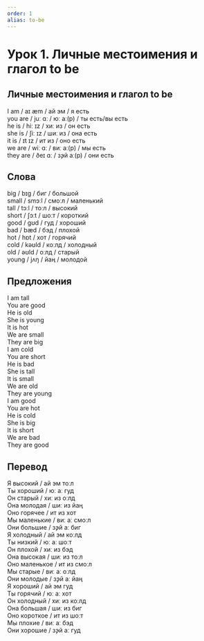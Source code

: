 ```yaml
---
order: 1
alias: to-be
---
```


# Урок 1. Личные местоимения и глагол to be

## Личные местоимения и глагол to be

I am / aɪ æm / ай эм / я есть  
you are / juː ɑː / юː аː(р) / ты есть/вы есть  
he is / hiː ɪz / хиː из / он есть  
she is / ʃiː ɪz / шиː из / она есть  
it is / ɪt ɪz / ит из / оно есть  
we are / wiː ɑː / виː аː(р) / мы есть  
they are / ðeɪ ɑː / з̧эй аː(р) / они есть

## Слова

big / bɪɡ / биг / большой  
small / smɔːl / смоːл / маленький  
tall / tɔːl / тоːл / высокий  
short / ʃɔːt / шоːт / короткий  
good / ɡʊd / гуд / хороший  
bad / bæd / бэд / плохой  
hot / hɒt / хот / горячий  
cold / kəʊld / коːлд / холодный  
old / əʊld / оːлд / старый  
young / jʌŋ / йаң / молодой

## Предложения

I am tall  
You are good  
He is old  
She is young  
It is hot  
We are small  
They are big  
I am cold  
You are short  
He is bad  
She is tall  
It is small  
We are old  
They are young  
I am good  
You are hot  
He is cold  
She is big  
It is short  
We are bad  
They are good

## Перевод

Я высокий / ай эм тоːл  
Ты хороший / юː аː гуд  
Он старый / хиː из оːлд  
Она молодая / шиː из йаң  
Оно горячее / ит из хот  
Мы маленькие / виː аː смоːл  
Они большие / з̧эй аː биг  
Я холодный / ай эм коːлд  
Ты низкий / юː аː шоːт  
Он плохой / хиː из бэд  
Она высокая / шиː из тоːл  
Оно маленькое / ит из смоːл  
Мы старые / виː аː оːлд  
Они молодые / з̧эй аː йаң  
Я хороший / ай эм гуд  
Ты горячий / юː аː хот  
Он холодный / хиː из коːлд  
Она большая / шиː из биг  
Оно короткое / ит из шоːт  
Мы плохие / виː аː бэд  
Они хорошие / з̧эй аː гуд
